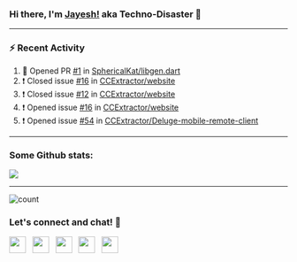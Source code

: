 ### Hi there, I'm [Jayesh!](https://technodisaster.com) aka Techno-Disaster 👋


---

### :zap: Recent Activity

<!--START_SECTION:activity-->
1. 💪 Opened PR [#1](https://github.com//SphericalKat/libgen.dart/pull/1) in [SphericalKat/libgen.dart](https://github.com//SphericalKat/libgen.dart)
2. ❗️ Closed issue [#16](https://github.com//CCExtractor/website/issues/16) in [CCExtractor/website](https://github.com//CCExtractor/website)
3. ❗️ Closed issue [#12](https://github.com//CCExtractor/website/issues/12) in [CCExtractor/website](https://github.com//CCExtractor/website)
4. ❗️ Opened issue [#16](https://github.com//CCExtractor/website/issues/16) in [CCExtractor/website](https://github.com//CCExtractor/website)
5. ❗️ Opened issue [#54](https://github.com//CCExtractor/Deluge-mobile-remote-client/issues/54) in [CCExtractor/Deluge-mobile-remote-client](https://github.com//CCExtractor/Deluge-mobile-remote-client)
<!--END_SECTION:activity-->

---

### Some Github stats:

<a href="https://github.com/anuraghazra/github-readme-stats">
  <img align="center" src="https://github-readme-stats.vercel.app/api?username=Techno-Disaster&include_all_commits=false&count_private=true&show_icons=true&icon_color=f3437a&bg_color=30,f2ffe6,e6ffff" />
</a>

---

![count](https://komarev.com/ghpvc/?username=Techno-Disaster)


### Let's connect and chat! :incoming_envelope:

<p>
 <a href="https://gitlab.com/Techno-Disaster"><img height="30" src="https://img.shields.io/badge/gitlab-FCA121.svg??&style=for-the-badge&logo=gitlab"></a>&nbsp;&nbsp;
<a href="https://twitter.com/techno_disaster"><img height="30" src="https://img.shields.io/badge/twitter-%231DA1F2.svg?&style=for-the-badge&logo=twitter&logoColor=white"></a>&nbsp;&nbsp;
<a href="mailto:nirvejayesh@gmail.com"><img height="30" src="https://img.shields.io/badge/gmail-c14438?&style=for-the-badge&logo=gmail&logoColor=white"></a>&nbsp;&nbsp;
<a href="https://t.me/techno_disaster"><img height="30" src="https://img.shields.io/badge/telegram-blue?&style=for-the-badge&logo=telegram&logoColor=white" /></a>&nbsp;&nbsp;
<a href="https://www.linkedin.com/in/techno-disaster/"><img height="30" src="https://img.shields.io/badge/linkedin-blue.svg?&style=for-the-badge&logo=linkedin&logoColor=white"></a>&nbsp;&nbsp;

</p>
